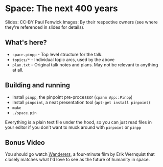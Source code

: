 # Space: The next 400 years

Slides: CC-BY Paul Fenwick
Images: By their respective owners (see where they're referenced in slides for details).

## What's here?

- `space.pinpp` - Top level structure for the talk.
- `topics/*` - Individual topic arcs, used by the above
- `plan.txt` - Original talk notes and plans. May not be relevant to anything at all.

## Building and running

- Install `pinpp`, the pinpoint pre-processor (`cpanm App::Pinpp`)
- Install `pinpoint`, a neat presentation tool (`apt-get install pinpoint`)
- `make`
- `./space.pin`

Everything is a plain text file under the hood, so you can just read files in
your editor if you don't want to muck around with `pinpoint` or `pinpp`

## Bonus Video

You should go watch
[Wanderers](http://www.erikwernquist.com/wanderers/film.html), a four-minute
film by Erik Wernquist that closely matches what I'd love to see as the future
of humanity in space.
